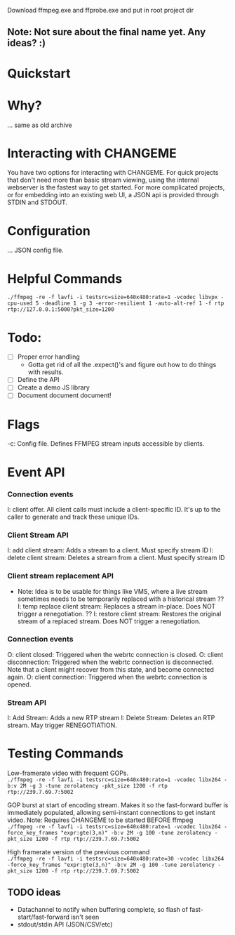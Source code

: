 Download ffmpeg.exe and ffprobe.exe and put in root project dir

## Note: Not sure about the final name yet. Any ideas? :)

# Quickstart

# Why?
... same as old archive

# Interacting with CHANGEME
You have two options for interacting with CHANGEME. For quick projects that don't need more than basic stream viewing, using the internal webserver is the fastest way to get started. For more complicated projects, or for embedding into an existing web UI, a JSON api is provided through STDIN and STDOUT.

# Configuration
... JSON config file.

# Helpful Commands
`./ffmpeg -re -f lavfi -i testsrc=size=640x480:rate=1 -vcodec libvpx -cpu-used 5 -deadline 1 -g 3 -error-resilient 1 -auto-alt-ref 1 -f rtp rtp://127.0.0.1:5000?pkt_size=1200`


# Todo:
- [ ] Proper error handling
  - Gotta get rid of all the .expect()'s and figure out how to do things with results.
- [ ] Define the API
- [ ] Create a demo JS library
- [ ] Document document document!

# Flags
-c: Config file. Defines FFMPEG stream inputs accessible by clients.

# Event API
### Connection events
I: client offer. All client calls must include a client-specific ID. It's up to the caller to generate and track these unique IDs.

### Client Stream API
I: add client stream: Adds a stream to a client. Must specify stream ID
I: delete client stream: Deletes a stream from a client. Must specify stream ID

### Client stream replacement API
- Note: Idea is to be usable for things like VMS, where a live stream sometimes needs to be temporarily replaced with a historical stream
?? I: temp replace client stream: Replaces a stream in-place. Does NOT trigger a renegotiation. 
?? I: restore client stream: Restores the original stream of a replaced stream. Does NOT trigger a renegotiation.

### Connection events
O: client closed: Triggered when the webrtc connection is closed.
O: client disconnection: Triggered when the webrtc connection is disconnected. Note that a client might recover from this state, and become connected again.
O: client connection: Triggered when the webrtc connection is opened.

### Stream API
I: Add Stream: Adds a new RTP stream
I: Delete Stream: Deletes an RTP stream. May trigger RENEGOTIATION.


# Testing Commands
Low-framerate video with frequent GOPs.\
`./ffmpeg -re -f lavfi -i testsrc=size=640x480:rate=1 -vcodec libx264 -b:v 2M -g 3 -tune zerolatency -pkt_size 1200 -f rtp rtp://239.7.69.7:5002`

GOP burst at start of encoding stream. Makes it so the fast-forward buffer is immediately populated, allowing semi-instant connections to get instant video. Note: Requires CHANGEME to be started BEFORE ffmpeg\
`./ffmpeg -re -f lavfi -i testsrc=size=640x480:rate=1 -vcodec libx264 -force_key_frames "expr:gte(3,n)" -b:v 2M -g 100 -tune zerolatency -pkt_size 1200 -f rtp rtp://239.7.69.7:5002`

High framerate version of the previous command\
`./ffmpeg -re -f lavfi -i testsrc=size=640x480:rate=30 -vcodec libx264 -force_key_frames "expr:gte(3,n)" -b:v 2M -g 100 -tune zerolatency -pkt_size 1200 -f rtp rtp://239.7.69.7:5002`


## TODO ideas
- Datachannel to notify when buffering complete, so flash of fast-start/fast-forward isn't seen
- stdout/stdin API (JSON/CSV/etc)